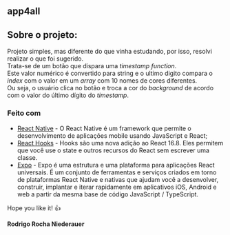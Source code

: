 ## app4all

## Sobre o projeto:

Projeto simples, mas diferente do que vinha estudando, por isso, resolvi realizar o que foi sugerido.</br>
Trata-se de um botão que dispara uma *timestamp function*.</br>
Este valor numérico é convertido para string e o ultimo digito compara o *index* com o valor em um *array* com 10 nomes de cores diferentes.</br>
Ou seja, o usuário clica no botão e troca a cor do *background* de acordo com o valor do último dígito do *timestamp*.

### Feito com 

- [React Native](http://facebook.github.io/react-native/) - O React Native é um framework que permite o desenvolvimento de aplicações mobile usando JavaScript e React;
- [React Hooks](https://pt-br.reactjs.org/docs/hooks-intro.html) - Hooks são uma nova adição ao React 16.8. Eles permitem que você use o state e outros recursos do React sem escrever uma classe.
- [Expo](https://expo.io/) - Expo é uma estrutura e uma plataforma para aplicações React universais. É um conjunto de ferramentas e serviços criados em torno de plataformas React Native e nativas que ajudam você a desenvolver, construir, implantar e iterar rapidamente em aplicativos iOS, Android e web a partir da mesma base de código JavaScript / TypeScript.

Hope you like it! :+1:

**Rodrigo Rocha Niederauer**
